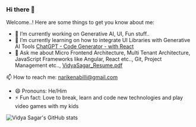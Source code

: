 ### Hi there 👋



Welcome..! Here are some things to get you know about me:

- 🔭 I’m currently working on Generative AI, UI, Fun stuff..
- 🌱 I’m currently learning on how to integrate UI Libraries with Generative AI Tools [ChatGPT - Code Generator - with React](https://github.com/narikenabilli/chatgpt-react)
- 💬 Ask me about Micro Frontend Architecture, Multi Tenant Architecture, JavaScript Frameworks like Angular, React etc.., Git, Project Management etc..,
[VidyaSagar_Resume.pdf](https://github.com/user-attachments/files/17362117/VidyaSagar_Resume.pdf)

<!--
**narikenabilli/narikenabilli** is a ✨ _special_ ✨ repository because its `README.md` (this file) appears on your GitHub profile.
- 👯 I’m looking to collaborate on ...
- 🤔 I’m looking for help with ...

  -->
  
📫 How to reach me: narikenabilli@gmail.com 
- 😄 Pronouns: He/Him
- ⚡ Fun fact: Love to break, learn and code new technologies and play video games with my kids


![Vidya Sagar's GitHub stats](https://github-readme-stats.vercel.app/api?username=narikenabilli&theme=dark&show_icons=true)
